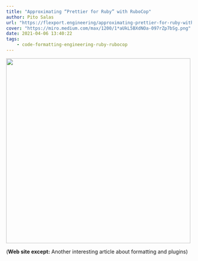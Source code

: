 ```yaml
---
title: "Approximating “Prettier for Ruby” with RuboCop"
author: Pito Salas
url: "https://flexport.engineering/approximating-prettier-for-ruby-with-rubocop-8b863bd64dc6" 
cover: "https://miro.medium.com/max/1200/1*aUkL5BXdNOa-097rZp7bSg.png" 
date: 2021-04-06 13:40:22
tags:
    - code-formatting-engineering-ruby-rubocop
---
```

<img src=https://miro.medium.com/max/1200/1*aUkL5BXdNOa-097rZp7bSg.png width="500">



(**Web site except:** Another interesting article about formatting and plugins) 
